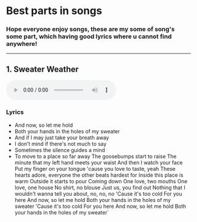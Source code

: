 # Best parts in songs

### Hope everyone enjoy songs, these are my some of song's some part, which having good lyrics where u cannot find anywhere!
----------------
## 1. Sweater Weather
 <audio controls>
        <source src="assets/sw.ogg" type="audio/mp3">
        Your browser does not support the audio tag.
    </audio>

### Lyrics
 
   - And now, so let me hold
   - Both your hands in the holes of my sweater
   - And if I may just take your breath away
   - I don't mind if there's not much to say
   - Sometimes the silence guides a mind
   - To move to a place so far away
The goosebumps start to raise
The minute that my left hand meets your waist
And then I watch your face
Put my finger on your tongue 'cause you love to taste, yeah
These hearts adore, everyone the other beats hardest for
Inside this place is warm
Outside it starts to pour
Coming down
One love, two mouths
One love, one house
No shirt, no blouse
Just us, you find out
Nothing that I wouldn't wanna tell you about, no, no, no
'Cause it's too cold
For you here
And now, so let me hold
Both your hands in the holes of my sweater
'Cause it's too cold
For you here
And now, so let me hold
 Both your hands in the holes of my sweater`
